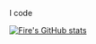 I code

[![Fire's GitHub stats](https://github-readme-stats.vercel.app/api?username=Fireisbest)](https://github.com/Fireisbest/README.md)
